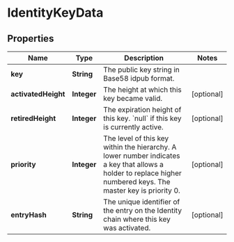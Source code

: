 
# IdentityKeyData

## Properties
Name | Type | Description | Notes
------------ | ------------- | ------------- | -------------
**key** | **String** | The public key string in Base58 idpub format. | 
**activatedHeight** | **Integer** | The height at which this key became valid. |  [optional]
**retiredHeight** | **Integer** | The expiration height of this key. &#x60;null&#x60; if this key is currently active. |  [optional]
**priority** | **Integer** | The level of this key within the hierarchy. A lower number indicates a key that allows a holder to replace higher numbered keys. The master key is priority 0. |  [optional]
**entryHash** | **String** | The unique identifier of the entry on the Identity chain where this key was activated. |  [optional]



